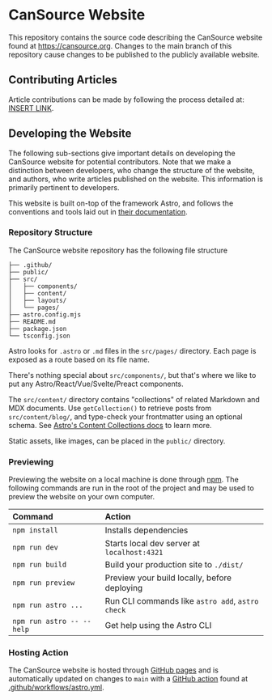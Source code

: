# CanSource Website

This repository contains the source code describing the CanSource website found at 
https://cansource.org. Changes to the main branch of this repository cause changes to be published
to the publicly available website.


## Contributing Articles

Article contributions can be made by following the process detailed at: [INSERT LINK](wompwomp).


## Developing the Website

The following sub-sections give important details on developing the CanSource website for potential
contributors. Note that we make a distinction between developers, who change the structure of the
website, and authors, who write articles published on the website. This information is primarily
pertinent to developers.

This website is built on-top of the framework Astro, and follows the conventions and tools laid out
in [their documentation](https://docs.astro.build).

### Repository Structure

The CanSource website repository has the following file structure

```text
├── .github/
├── public/
├── src/
│   ├── components/
│   ├── content/
│   ├── layouts/
│   └── pages/
├── astro.config.mjs
├── README.md
├── package.json
└── tsconfig.json
```

Astro looks for `.astro` or `.md` files in the `src/pages/` directory. Each page is exposed as a route based on its file name.

There's nothing special about `src/components/`, but that's where we like to put any Astro/React/Vue/Svelte/Preact components.

The `src/content/` directory contains "collections" of related Markdown and MDX documents. Use `getCollection()` to retrieve posts from `src/content/blog/`, and type-check your frontmatter using an optional schema. See [Astro's Content Collections docs](https://docs.astro.build/en/guides/content-collections/) to learn more.

Static assets, like images, can be placed in the `public/` directory.

### Previewing

Previewing the website on a local machine is done through [npm](https://www.npmjs.com/). The
following commands are run in the root of the project and may be used to preview the website on your
own computer.

| Command                   | Action                                           |
| :------------------------ | :----------------------------------------------- |
| `npm install`             | Installs dependencies                            |
| `npm run dev`             | Starts local dev server at `localhost:4321`      |
| `npm run build`           | Build your production site to `./dist/`          |
| `npm run preview`         | Preview your build locally, before deploying     |
| `npm run astro ...`       | Run CLI commands like `astro add`, `astro check` |
| `npm run astro -- --help` | Get help using the Astro CLI                     |


### Hosting Action

The CanSource website is hosted through [GitHub pages](https://pages.github.com/) and is 
automatically updated on changes to `main` with a [GitHub action](https://github.com/features/actions)
found at [.github/workflows/astro.yml](./.github/workflows/astro.yml).
